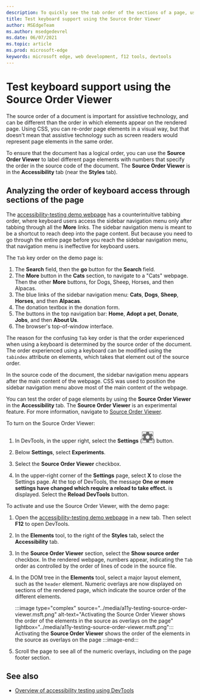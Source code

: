```yaml
---
description: To quickly see the tab order of the sections of a page, use the Source Order Viewer in the Accessibility tool, to the right of the Styles tab.
title: Test keyboard support using the Source Order Viewer
author: MSEdgeTeam
ms.author: msedgedevrel
ms.date: 06/07/2021
ms.topic: article
ms.prod: microsoft-edge
keywords: microsoft edge, web development, f12 tools, devtools
---
```

# Test keyboard support using the Source Order Viewer

The source order of a document is important for assistive technology, and can be different than the order in which elements appear on the rendered page.  Using CSS, you can re-order page elements in a visual way, but that doesn't mean that assistive technology such as screen readers would represent page elements in the same order.

To ensure that the document has a logical order, you can use the **Source Order Viewer** to label different page elements with numbers that specify the order in the source code of the document.  The **Source Order Viewer** is in the **Accessibility** tab (near the **Styles** tab).


<!-- ====================================================================== -->
## Analyzing the order of keyboard access through sections of the page

The [accessibility-testing demo webpage][DevToolsA11yErrorsDemopage] has a counterintuitive tabbing order, where keyboard users access the sidebar navigation menu only after tabbing through all the **More** links.  The sidebar navigation menu is meant to be a shortcut to reach deep into the page content.  But because you need to go through the entire page before you reach the sidebar navigation menu, that navigation menu is ineffective for keyboard users.

The `Tab` key order on the demo page is:
1. The **Search** field, then the **go** button for the **Search** field.
1. The **More** button in the **Cats** section, to navigate to a "Cats" webpage.  Then the other **More** buttons, for Dogs, Sheep, Horses, and then Alpacas.
1. The blue links of the sidebar navigation menu: **Cats**, **Dogs**, **Sheep**, **Horses**, and then **Alpacas**.
1. The donation textbox in the donation form.
1. The buttons in the top navigation bar: **Home**, **Adopt a pet**, **Donate**, **Jobs**, and then **About Us**.
1. The browser's top-of-window interface.

The reason for the confusing `Tab` key order is that the order experienced when using a keyboard is determined by the source order of the document.  The order experienced using a keyboard can be modified using the `tabindex` attribute on elements, which takes that element out of the source order.

In the source code of the document, the sidebar navigation menu appears after the main content of the webpage.  CSS was used to position the sidebar navigation menu above most of the main content of the webpage.

You can test the order of page elements by using the **Source Order Viewer** in the **Accessibility** tab.  The **Source Order Viewer** is an experimental feature. For more information, navigate to [Source Order Viewer](../experimental-features/index.md#source-order-viewer).


To turn on the Source Order Viewer:

1.  In DevTools, in the upper right, select the **Settings** \(![Settings button](../media/settings-button-icon.msft.png)\) button.

1.  Below **Settings**, select **Experiments**.

1.  Select the **Source Order Viewer** checkbox.

1.  In the upper-right corner of the **Settings** page, select **X** to close the Settings page.  At the top of DevTools, the message **One or more settings have changed which require a reload to take effect.** is displayed.  Select the **Reload DevTools** button.



To activate and use the Source Order Viewer, with the demo page:

1.  Open the [accessibility-testing demo webpage][DevToolsA11yErrorsDemopage] in a new tab.  Then select **F12** to open DevTools.

1.  In the **Elements** tool, to the right of the **Styles** tab, select the **Accessibility** tab.

1.  In the **Source Order Viewer** section, select the **Show source order** checkbox.  In the rendered webpage, numbers appear, indicating the `Tab` order as controlled by the order of lines of code in the source file.

1.  In the DOM tree in the **Elements** tool, select a major layout element, such as the `header` element.  Numeric overlays are now displayed on sections of the rendered page, which indicate the source order of the different elements.

    :::image type="complex" source="../media/a11y-testing-source-order-viewer.msft.png" alt-text="Activating the Source Order Viewer shows the order of the elements in the source as overlays on the page" lightbox="../media/a11y-testing-source-order-viewer.msft.png":::
        Activating the **Source Order Viewer** shows the order of the elements in the source as overlays on the page
    :::image-end:::

1.  Scroll the page to see all of the numeric overlays, including on the page footer section.


<!-- ====================================================================== -->
## See also

*  [Overview of accessibility testing using DevTools](accessibility-testing-in-devtools.md)


<!-- ====================================================================== -->
<!-- links -->
[DevToolsA11yErrorsDemopage]: https://microsoftedge.github.io/DevToolsSamples/a11y-testing/page-with-errors.html "Accessibility-testing demo webpage | GitHub"
